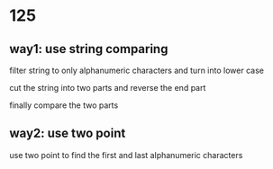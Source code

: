 # 125

## way1: use string comparing

filter string to only alphanumeric characters and turn into lower case

cut the string into two parts and reverse the end part

finally compare the two parts

## way2: use two point

use two point to find the first and last alphanumeric characters
